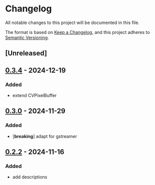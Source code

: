 # Changelog

All notable changes to this project will be documented in this file.

The format is based on [Keep a Changelog](https://keepachangelog.com/en/1.0.0/),
and this project adheres to [Semantic Versioning](https://semver.org/spec/v2.0.0.html).

## [Unreleased]

## [0.3.4](https://github.com/doom-fish/core-frameworks/compare/core-video-rs-v0.3.3...core-video-rs-v0.3.4) - 2024-12-19

### Added

- extend CVPixelBuffer

## [0.3.0](https://github.com/doom-fish/core-frameworks/compare/core-video-rs-v0.2.2...core-video-rs-v0.3.0) - 2024-11-29

### Added

- [**breaking**] adapt for gstreamer

## [0.2.2](https://github.com/doom-fish/core-frameworks/compare/core-video-rs-v0.2.1...core-video-rs-v0.2.2) - 2024-11-16

### Added

- add descriptions

